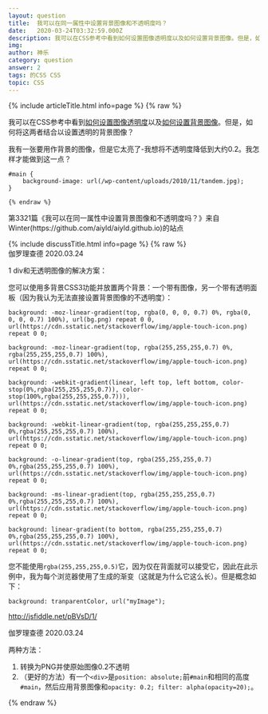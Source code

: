 ```yaml
---
layout: question
title:  我可以在同一属性中设置背景图像和不透明度吗？
date:   2020-03-24T03:32:59.000Z
description: 我可以在CSS参考中看到如何设置图像透明度以及如何设置背景图像。但是，如何将这两者结合以设置透明的背景图像？我有一张要用作背景的图像，但是它太亮了-我...
img: 
author: 神乐
category: question
answer: 2
tags: 的CSS CSS
topic: CSS
---
```

<div class="article-root">
  <div class="article">
    {% include articleTitle.html info=page %}
    {% raw %}
    <div class="article-content"><p><font style="vertical-align: inherit;"><font style="vertical-align: inherit;">我可以在CSS参考中看到</font></font><a href="http://www.w3schools.com/css/css_image_transparency.asp" rel="noreferrer"><font style="vertical-align: inherit;"><font style="vertical-align: inherit;">如何设置图像透明度</font></font></a><font style="vertical-align: inherit;"><font style="vertical-align: inherit;">以及</font></font><a href="http://www.w3schools.com/css/css_background.asp" rel="noreferrer"><font style="vertical-align: inherit;"><font style="vertical-align: inherit;">如何设置背景图像</font></font></a><font style="vertical-align: inherit;"><font style="vertical-align: inherit;">。</font><font style="vertical-align: inherit;">但是，如何将这两者结合以设置透明的背景图像？</font></font></p>

<p><font style="vertical-align: inherit;"><font style="vertical-align: inherit;">我有一张要用作背景的图像，但是它太亮了-我想将不透明度降低到大约0.2。</font><font style="vertical-align: inherit;">我怎样才能做到这一点？</font></font></p>

<pre class="lang-css prettyprint-override"><code>#main {<font></font>
    background-image: url(/wp-content/uploads/2010/11/tandem.jpg); <font></font>
}<font></font>
</code></pre></div>
    {% endraw %}
  </div>
  <p class="winter_mark">第3321篇《我可以在同一属性中设置背景图像和不透明度吗？》来自Winter(https://github.com/aiyld/aiyld.github.io)的站点</p>
  <div class="discuss-wrapper">
    {% include discussTitle.html info=page %}
    {% raw %}
    <div class="discuss-item">
        <div class="discuss-parent">
          <div class="discuss-meta">
            <span class="discuss-user">伽罗理查德</span>
            <span class="discuss-time">2020.03.24</span>
          </div>
          <div class="discuss-comment"><p><font style="vertical-align: inherit;"><font style="vertical-align: inherit;">1 div和无透明图像的解决方案：</font></font></p>

<p><font style="vertical-align: inherit;"><font style="vertical-align: inherit;">您可以使用多背景CSS3功能并放置两个背景：一个带有图像，另一个带有透明面板（因为我认为无法直接设置背景图像的不透明度）：</font></font></p>

<pre><code>background: -moz-linear-gradient(top, rgba(0, 0, 0, 0.7) 0%, rgba(0, 0, 0, 0.7) 100%), url(bg.png) repeat 0 0, url(https://cdn.sstatic.net/stackoverflow/img/apple-touch-icon.png) repeat 0 0;<font></font>
<font></font>
background: -moz-linear-gradient(top, rgba(255,255,255,0.7) 0%, rgba(255,255,255,0.7) 100%), url(https://cdn.sstatic.net/stackoverflow/img/apple-touch-icon.png) repeat 0 0;<font></font>
<font></font>
background: -webkit-gradient(linear, left top, left bottom, color-stop(0%,rgba(255,255,255,0.7)), color-stop(100%,rgba(255,255,255,0.7))), url(https://cdn.sstatic.net/stackoverflow/img/apple-touch-icon.png) repeat 0 0;<font></font>
<font></font>
background: -webkit-linear-gradient(top, rgba(255,255,255,0.7) 0%,rgba(255,255,255,0.7) 100%), url(https://cdn.sstatic.net/stackoverflow/img/apple-touch-icon.png) repeat 0 0;<font></font>
<font></font>
background: -o-linear-gradient(top, rgba(255,255,255,0.7) 0%,rgba(255,255,255,0.7) 100%), url(https://cdn.sstatic.net/stackoverflow/img/apple-touch-icon.png) repeat 0 0;<font></font>
<font></font>
background: -ms-linear-gradient(top, rgba(255,255,255,0.7) 0%,rgba(255,255,255,0.7) 100%), url(https://cdn.sstatic.net/stackoverflow/img/apple-touch-icon.png) repeat 0 0;<font></font>
<font></font>
background: linear-gradient(to bottom, rgba(255,255,255,0.7) 0%,rgba(255,255,255,0.7) 100%), url(https://cdn.sstatic.net/stackoverflow/img/apple-touch-icon.png) repeat 0 0;<font></font>
</code></pre>

<p><font style="vertical-align: inherit;"><font style="vertical-align: inherit;">您不能使用</font></font><code>rgba(255,255,255,0.5)</code><font style="vertical-align: inherit;"><font style="vertical-align: inherit;">它，因为仅在背面就可以接受它，因此在此示例中，我为每个浏览器使用了生成的渐变（这就是为什么它这么长）。</font><font style="vertical-align: inherit;">但是概念如下：</font></font></p>

<pre><code>background: tranparentColor, url("myImage"); 
</code></pre>

<p><a href="http://jsfiddle.net/pBVsD/1/"><font style="vertical-align: inherit;"><font style="vertical-align: inherit;">http://jsfiddle.net/pBVsD/1/</font></font></a></p></div>
        </div></div><div class="discuss-item">
        <div class="discuss-parent">
          <div class="discuss-meta">
            <span class="discuss-user">伽罗理查德</span>
            <span class="discuss-time">2020.03.24</span>
          </div>
          <div class="discuss-comment"><p><font style="vertical-align: inherit;"><font style="vertical-align: inherit;">两种方法：  </font></font></p>

<ol>
<li><font style="vertical-align: inherit;"><font style="vertical-align: inherit;">转换为PNG并使原始图像0.2不透明  </font></font></li>
<li><font style="vertical-align: inherit;"><font style="vertical-align: inherit;">（更好的方法）有一个</font></font><code>&lt;div&gt;</code><font style="vertical-align: inherit;"><font style="vertical-align: inherit;">是</font></font><code>position: absolute;</code><font style="vertical-align: inherit;"><font style="vertical-align: inherit;">前</font></font><code>#main</code><font style="vertical-align: inherit;"><font style="vertical-align: inherit;">和相同的高度</font></font><code>#main</code><font style="vertical-align: inherit;"><font style="vertical-align: inherit;">，然后应用背景图像和</font></font><code>opacity: 0.2; filter: alpha(opacity=20);</code><font style="vertical-align: inherit;"><font style="vertical-align: inherit;">。</font></font></li>
</ol></div>
        </div></div>
    {% endraw %}
  </div>
<div>
